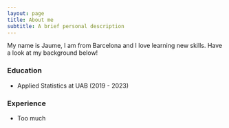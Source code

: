 ```yaml
---
layout: page
title: About me
subtitle: A brief personal description
---
```


My name is Jaume, I am from Barcelona and I love learning new skills. Have a look at my background below!

### Education

- Applied Statistics at UAB (2019 - 2023)

### Experience
- Too much

